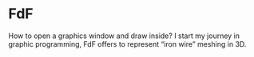 # FdF
How to open a graphics window and draw inside? I start my journey in graphic programming, FdF offers to represent “iron wire” meshing in 3D.
